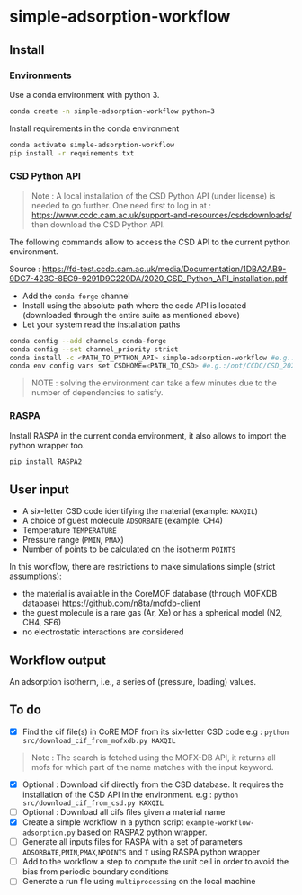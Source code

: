 # simple-adsorption-workflow

## Install

### Environments 
Use a conda environment with python 3.
```bash
conda create -n simple-adsorption-workflow python=3
```

Install requirements in the conda environment
```bash
conda activate simple-adsorption-workflow
pip install -r requirements.txt
```
### CSD Python API


> Note : A local installation of the CSD Python API (under license) is needed to go further. One need first to log in at :
https://www.ccdc.cam.ac.uk/support-and-resources/csdsdownloads/
then download the CSD Python API.

The following commands allow to access the CSD API to the current python environment.


Source : https://fd-test.ccdc.cam.ac.uk/media/Documentation/1DBA2AB9-9DC7-423C-8EC9-9291D9C220DA/2020_CSD_Python_API_installation.pdf
* Add the `conda-forge` channel
* Install using the absolute path where the ccdc API is located (downloaded through the entire suite as mentioned above)
* Let your system read the installation paths
```Bash
conda config --add channels conda-forge
conda config --set channel_priority strict
conda install -c <PATH_TO_PYTHON_API> simple-adsorption-workflow #e.g.:/opt/CCDC/Python_API_2022/ccdc_conda_channel simple-adsorption-workflow
conda env config vars set CSDHOME=<PATH_TO_CSD> #e.g.:/opt/CCDC/CSD_2022
```

> NOTE : solving the environment can take a few minutes due to the number of dependencies to satisfy.

### RASPA

Install RASPA in the current conda environment, it also allows to import the python wrapper too.
```Bash
pip install RASPA2
```


## User input

- A six-letter CSD code identifying the material (example: `KAXQIL`)
- A choice of guest molecule `ADSORBATE` (example: CH4)
- Temperature `TEMPERATURE`
- Pressure range (`PMIN`, `PMAX`)
- Number of points to be calculated on the isotherm `POINTS`

In this workflow, there are restrictions to make simulations simple (strict assumptions):

- the material is available in the CoreMOF database (through MOFXDB database)
 https://github.com/n8ta/mofdb-client
- the guest molecule is a rare gas (Ar, Xe) or has a spherical model (N2, CH4, SF6)
- no electrostatic interactions are considered

## Workflow output

An adsorption isotherm, i.e., a series of (pressure, loading) values.

## To do 
- [x] Find the cif file(s) in CoRE MOF from its six-letter CSD code
e.g : `python src/download_cif_from_mofxdb.py KAXQIL`

> Note : The search is fetched using the MOFX-DB API, it returns all mofs for which part of the name matches with the input keyword.
- [x] Optional : Download cif directly from the CSD database. It requires the installation of the CSD API in the environment.
e.g : `python src/download_cif_from_csd.py KAXQIL`
- [ ] Optional : Download all cifs files given a material name
- [x] Create a simple workflow in a python script `example-workflow-adsorption.py` based on RASPA2 python wrapper.
- [ ] Generate all inputs files for RASPA with a set of parameters `ADSORBATE`,`PMIN`,`PMAX`,`NPOINTS` and `T` using RASPA python wrapper
- [ ] Add to the workflow a step to compute the unit cell in order to avoid the bias from periodic boundary conditions
- [ ] Generate a run file using `multiprocessing` on the local machine
